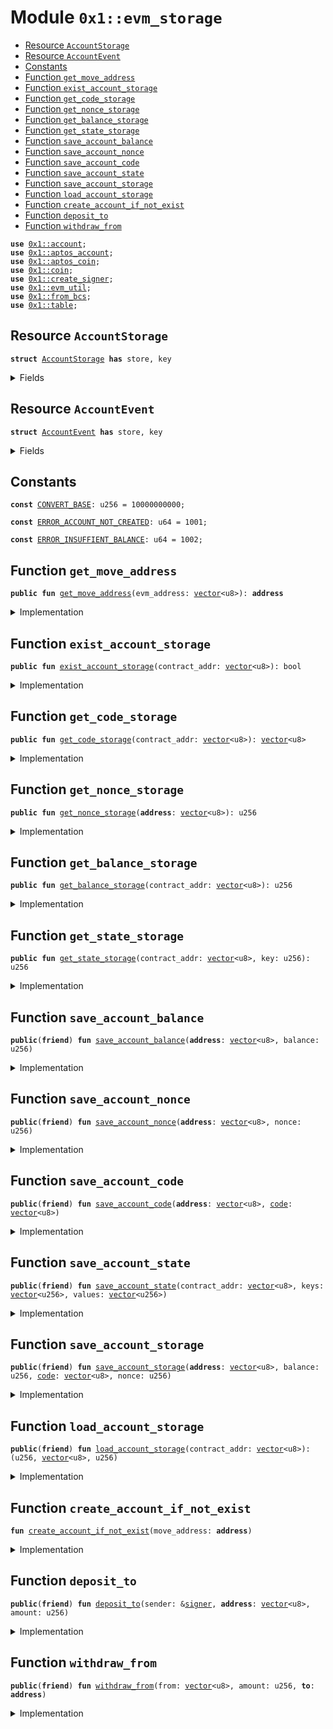 
<a id="0x1_evm_storage"></a>

# Module `0x1::evm_storage`



-  [Resource `AccountStorage`](#0x1_evm_storage_AccountStorage)
-  [Resource `AccountEvent`](#0x1_evm_storage_AccountEvent)
-  [Constants](#@Constants_0)
-  [Function `get_move_address`](#0x1_evm_storage_get_move_address)
-  [Function `exist_account_storage`](#0x1_evm_storage_exist_account_storage)
-  [Function `get_code_storage`](#0x1_evm_storage_get_code_storage)
-  [Function `get_nonce_storage`](#0x1_evm_storage_get_nonce_storage)
-  [Function `get_balance_storage`](#0x1_evm_storage_get_balance_storage)
-  [Function `get_state_storage`](#0x1_evm_storage_get_state_storage)
-  [Function `save_account_balance`](#0x1_evm_storage_save_account_balance)
-  [Function `save_account_nonce`](#0x1_evm_storage_save_account_nonce)
-  [Function `save_account_code`](#0x1_evm_storage_save_account_code)
-  [Function `save_account_state`](#0x1_evm_storage_save_account_state)
-  [Function `save_account_storage`](#0x1_evm_storage_save_account_storage)
-  [Function `load_account_storage`](#0x1_evm_storage_load_account_storage)
-  [Function `create_account_if_not_exist`](#0x1_evm_storage_create_account_if_not_exist)
-  [Function `deposit_to`](#0x1_evm_storage_deposit_to)
-  [Function `withdraw_from`](#0x1_evm_storage_withdraw_from)


<pre><code><b>use</b> <a href="account.md#0x1_account">0x1::account</a>;
<b>use</b> <a href="aptos_account.md#0x1_aptos_account">0x1::aptos_account</a>;
<b>use</b> <a href="aptos_coin.md#0x1_aptos_coin">0x1::aptos_coin</a>;
<b>use</b> <a href="coin.md#0x1_coin">0x1::coin</a>;
<b>use</b> <a href="create_signer.md#0x1_create_signer">0x1::create_signer</a>;
<b>use</b> <a href="util.md#0x1_evm_util">0x1::evm_util</a>;
<b>use</b> <a href="../../aptos-stdlib/doc/from_bcs.md#0x1_from_bcs">0x1::from_bcs</a>;
<b>use</b> <a href="../../aptos-stdlib/doc/table.md#0x1_table">0x1::table</a>;
</code></pre>



<a id="0x1_evm_storage_AccountStorage"></a>

## Resource `AccountStorage`



<pre><code><b>struct</b> <a href="storage.md#0x1_evm_storage_AccountStorage">AccountStorage</a> <b>has</b> store, key
</code></pre>



<details>
<summary>Fields</summary>


<dl>
<dt>
<code>balance: u256</code>
</dt>
<dd>

</dd>
<dt>
<code><a href="code.md#0x1_code">code</a>: <a href="../../aptos-stdlib/../move-stdlib/doc/vector.md#0x1_vector">vector</a>&lt;u8&gt;</code>
</dt>
<dd>

</dd>
<dt>
<code>nonce: u256</code>
</dt>
<dd>

</dd>
<dt>
<code>storage: <a href="../../aptos-stdlib/doc/table.md#0x1_table_Table">table::Table</a>&lt;u256, u256&gt;</code>
</dt>
<dd>

</dd>
</dl>


</details>

<a id="0x1_evm_storage_AccountEvent"></a>

## Resource `AccountEvent`



<pre><code><b>struct</b> <a href="storage.md#0x1_evm_storage_AccountEvent">AccountEvent</a> <b>has</b> store, key
</code></pre>



<details>
<summary>Fields</summary>


<dl>
<dt>
<code>contract_addr: <a href="../../aptos-stdlib/../move-stdlib/doc/vector.md#0x1_vector">vector</a>&lt;u8&gt;</code>
</dt>
<dd>

</dd>
<dt>
<code>data: <a href="../../aptos-stdlib/../move-stdlib/doc/vector.md#0x1_vector">vector</a>&lt;u8&gt;</code>
</dt>
<dd>

</dd>
</dl>


</details>

<a id="@Constants_0"></a>

## Constants


<a id="0x1_evm_storage_CONVERT_BASE"></a>



<pre><code><b>const</b> <a href="storage.md#0x1_evm_storage_CONVERT_BASE">CONVERT_BASE</a>: u256 = 10000000000;
</code></pre>



<a id="0x1_evm_storage_ERROR_ACCOUNT_NOT_CREATED"></a>



<pre><code><b>const</b> <a href="storage.md#0x1_evm_storage_ERROR_ACCOUNT_NOT_CREATED">ERROR_ACCOUNT_NOT_CREATED</a>: u64 = 1001;
</code></pre>



<a id="0x1_evm_storage_ERROR_INSUFFIENT_BALANCE"></a>



<pre><code><b>const</b> <a href="storage.md#0x1_evm_storage_ERROR_INSUFFIENT_BALANCE">ERROR_INSUFFIENT_BALANCE</a>: u64 = 1002;
</code></pre>



<a id="0x1_evm_storage_get_move_address"></a>

## Function `get_move_address`



<pre><code><b>public</b> <b>fun</b> <a href="storage.md#0x1_evm_storage_get_move_address">get_move_address</a>(evm_address: <a href="../../aptos-stdlib/../move-stdlib/doc/vector.md#0x1_vector">vector</a>&lt;u8&gt;): <b>address</b>
</code></pre>



<details>
<summary>Implementation</summary>


<pre><code><b>public</b> <b>fun</b> <a href="storage.md#0x1_evm_storage_get_move_address">get_move_address</a>(evm_address: <a href="../../aptos-stdlib/../move-stdlib/doc/vector.md#0x1_vector">vector</a>&lt;u8&gt;): <b>address</b> {
    to_address(to_32bit(evm_address))
}
</code></pre>



</details>

<a id="0x1_evm_storage_exist_account_storage"></a>

## Function `exist_account_storage`



<pre><code><b>public</b> <b>fun</b> <a href="storage.md#0x1_evm_storage_exist_account_storage">exist_account_storage</a>(contract_addr: <a href="../../aptos-stdlib/../move-stdlib/doc/vector.md#0x1_vector">vector</a>&lt;u8&gt;): bool
</code></pre>



<details>
<summary>Implementation</summary>


<pre><code><b>public</b> <b>fun</b> <a href="storage.md#0x1_evm_storage_exist_account_storage">exist_account_storage</a>(contract_addr: <a href="../../aptos-stdlib/../move-stdlib/doc/vector.md#0x1_vector">vector</a>&lt;u8&gt;): bool {
    <b>let</b> move_address = <a href="storage.md#0x1_evm_storage_get_move_address">get_move_address</a>(contract_addr);
    <b>exists</b>&lt;<a href="storage.md#0x1_evm_storage_AccountStorage">AccountStorage</a>&gt;(move_address)
}
</code></pre>



</details>

<a id="0x1_evm_storage_get_code_storage"></a>

## Function `get_code_storage`



<pre><code><b>public</b> <b>fun</b> <a href="storage.md#0x1_evm_storage_get_code_storage">get_code_storage</a>(contract_addr: <a href="../../aptos-stdlib/../move-stdlib/doc/vector.md#0x1_vector">vector</a>&lt;u8&gt;): <a href="../../aptos-stdlib/../move-stdlib/doc/vector.md#0x1_vector">vector</a>&lt;u8&gt;
</code></pre>



<details>
<summary>Implementation</summary>


<pre><code><b>public</b> <b>fun</b> <a href="storage.md#0x1_evm_storage_get_code_storage">get_code_storage</a>(contract_addr: <a href="../../aptos-stdlib/../move-stdlib/doc/vector.md#0x1_vector">vector</a>&lt;u8&gt;): <a href="../../aptos-stdlib/../move-stdlib/doc/vector.md#0x1_vector">vector</a>&lt;u8&gt; <b>acquires</b> <a href="storage.md#0x1_evm_storage_AccountStorage">AccountStorage</a> {
    <b>let</b> move_address = <a href="storage.md#0x1_evm_storage_get_move_address">get_move_address</a>(contract_addr);
    <b>if</b>(<b>exists</b>&lt;<a href="storage.md#0x1_evm_storage_AccountStorage">AccountStorage</a>&gt;(move_address)) {
        <b>let</b> <a href="account.md#0x1_account">account</a> = <b>borrow_global</b>&lt;<a href="storage.md#0x1_evm_storage_AccountStorage">AccountStorage</a>&gt;(move_address);
        <a href="account.md#0x1_account">account</a>.<a href="code.md#0x1_code">code</a>
    } <b>else</b> {
        x""
    }
}
</code></pre>



</details>

<a id="0x1_evm_storage_get_nonce_storage"></a>

## Function `get_nonce_storage`



<pre><code><b>public</b> <b>fun</b> <a href="storage.md#0x1_evm_storage_get_nonce_storage">get_nonce_storage</a>(<b>address</b>: <a href="../../aptos-stdlib/../move-stdlib/doc/vector.md#0x1_vector">vector</a>&lt;u8&gt;): u256
</code></pre>



<details>
<summary>Implementation</summary>


<pre><code><b>public</b> <b>fun</b> <a href="storage.md#0x1_evm_storage_get_nonce_storage">get_nonce_storage</a>(<b>address</b>: <a href="../../aptos-stdlib/../move-stdlib/doc/vector.md#0x1_vector">vector</a>&lt;u8&gt;): u256 <b>acquires</b> <a href="storage.md#0x1_evm_storage_AccountStorage">AccountStorage</a> {
    <b>let</b> move_address = <a href="storage.md#0x1_evm_storage_get_move_address">get_move_address</a>(<b>address</b>);
    <b>if</b>(<b>exists</b>&lt;<a href="storage.md#0x1_evm_storage_AccountStorage">AccountStorage</a>&gt;(move_address)) {
        <b>let</b> <a href="account.md#0x1_account">account</a> = <b>borrow_global</b>&lt;<a href="storage.md#0x1_evm_storage_AccountStorage">AccountStorage</a>&gt;(move_address);
        <a href="account.md#0x1_account">account</a>.nonce
    } <b>else</b> {
        0
    }
}
</code></pre>



</details>

<a id="0x1_evm_storage_get_balance_storage"></a>

## Function `get_balance_storage`



<pre><code><b>public</b> <b>fun</b> <a href="storage.md#0x1_evm_storage_get_balance_storage">get_balance_storage</a>(contract_addr: <a href="../../aptos-stdlib/../move-stdlib/doc/vector.md#0x1_vector">vector</a>&lt;u8&gt;): u256
</code></pre>



<details>
<summary>Implementation</summary>


<pre><code><b>public</b> <b>fun</b> <a href="storage.md#0x1_evm_storage_get_balance_storage">get_balance_storage</a>(contract_addr: <a href="../../aptos-stdlib/../move-stdlib/doc/vector.md#0x1_vector">vector</a>&lt;u8&gt;): u256 <b>acquires</b> <a href="storage.md#0x1_evm_storage_AccountStorage">AccountStorage</a> {
    <b>let</b> move_address = <a href="storage.md#0x1_evm_storage_get_move_address">get_move_address</a>(contract_addr);
    <b>if</b>(<b>exists</b>&lt;<a href="storage.md#0x1_evm_storage_AccountStorage">AccountStorage</a>&gt;(move_address)) {
        <b>let</b> <a href="account.md#0x1_account">account</a> = <b>borrow_global</b>&lt;<a href="storage.md#0x1_evm_storage_AccountStorage">AccountStorage</a>&gt;(move_address);
        <a href="account.md#0x1_account">account</a>.balance
    } <b>else</b> {
        0
    }
}
</code></pre>



</details>

<a id="0x1_evm_storage_get_state_storage"></a>

## Function `get_state_storage`



<pre><code><b>public</b> <b>fun</b> <a href="storage.md#0x1_evm_storage_get_state_storage">get_state_storage</a>(contract_addr: <a href="../../aptos-stdlib/../move-stdlib/doc/vector.md#0x1_vector">vector</a>&lt;u8&gt;, key: u256): u256
</code></pre>



<details>
<summary>Implementation</summary>


<pre><code><b>public</b> <b>fun</b> <a href="storage.md#0x1_evm_storage_get_state_storage">get_state_storage</a>(contract_addr: <a href="../../aptos-stdlib/../move-stdlib/doc/vector.md#0x1_vector">vector</a>&lt;u8&gt;, key: u256): u256 <b>acquires</b> <a href="storage.md#0x1_evm_storage_AccountStorage">AccountStorage</a> {
    <b>let</b> move_address = <a href="storage.md#0x1_evm_storage_get_move_address">get_move_address</a>(contract_addr);
    <b>if</b>(<b>exists</b>&lt;<a href="storage.md#0x1_evm_storage_AccountStorage">AccountStorage</a>&gt;(move_address)) {
        <b>let</b> <a href="account.md#0x1_account">account</a> = <b>borrow_global</b>&lt;<a href="storage.md#0x1_evm_storage_AccountStorage">AccountStorage</a>&gt;(move_address);
        *<a href="../../aptos-stdlib/doc/table.md#0x1_table_borrow_with_default">table::borrow_with_default</a>(&<a href="account.md#0x1_account">account</a>.storage, key, &0)
    } <b>else</b> {
        0
    }
}
</code></pre>



</details>

<a id="0x1_evm_storage_save_account_balance"></a>

## Function `save_account_balance`



<pre><code><b>public</b>(<b>friend</b>) <b>fun</b> <a href="storage.md#0x1_evm_storage_save_account_balance">save_account_balance</a>(<b>address</b>: <a href="../../aptos-stdlib/../move-stdlib/doc/vector.md#0x1_vector">vector</a>&lt;u8&gt;, balance: u256)
</code></pre>



<details>
<summary>Implementation</summary>


<pre><code><b>public</b>(<b>friend</b>) <b>fun</b> <a href="storage.md#0x1_evm_storage_save_account_balance">save_account_balance</a>(<b>address</b>: <a href="../../aptos-stdlib/../move-stdlib/doc/vector.md#0x1_vector">vector</a>&lt;u8&gt;, balance: u256) <b>acquires</b> <a href="storage.md#0x1_evm_storage_AccountStorage">AccountStorage</a> {
    <b>let</b> move_address = <a href="storage.md#0x1_evm_storage_get_move_address">get_move_address</a>(<b>address</b>);
    <b>let</b> account_store_to = <b>borrow_global_mut</b>&lt;<a href="storage.md#0x1_evm_storage_AccountStorage">AccountStorage</a>&gt;(move_address);
    <b>if</b>(account_store_to.balance != balance) {
        account_store_to.balance = balance;
    };
}
</code></pre>



</details>

<a id="0x1_evm_storage_save_account_nonce"></a>

## Function `save_account_nonce`



<pre><code><b>public</b>(<b>friend</b>) <b>fun</b> <a href="storage.md#0x1_evm_storage_save_account_nonce">save_account_nonce</a>(<b>address</b>: <a href="../../aptos-stdlib/../move-stdlib/doc/vector.md#0x1_vector">vector</a>&lt;u8&gt;, nonce: u256)
</code></pre>



<details>
<summary>Implementation</summary>


<pre><code><b>public</b>(<b>friend</b>) <b>fun</b> <a href="storage.md#0x1_evm_storage_save_account_nonce">save_account_nonce</a>(<b>address</b>: <a href="../../aptos-stdlib/../move-stdlib/doc/vector.md#0x1_vector">vector</a>&lt;u8&gt;, nonce: u256) <b>acquires</b> <a href="storage.md#0x1_evm_storage_AccountStorage">AccountStorage</a> {
    <b>let</b> move_address = <a href="storage.md#0x1_evm_storage_get_move_address">get_move_address</a>(<b>address</b>);
    <b>let</b> account_store_to = <b>borrow_global_mut</b>&lt;<a href="storage.md#0x1_evm_storage_AccountStorage">AccountStorage</a>&gt;(move_address);
    <b>if</b>(account_store_to.nonce != nonce) {
        account_store_to.nonce = nonce;
    };
}
</code></pre>



</details>

<a id="0x1_evm_storage_save_account_code"></a>

## Function `save_account_code`



<pre><code><b>public</b>(<b>friend</b>) <b>fun</b> <a href="storage.md#0x1_evm_storage_save_account_code">save_account_code</a>(<b>address</b>: <a href="../../aptos-stdlib/../move-stdlib/doc/vector.md#0x1_vector">vector</a>&lt;u8&gt;, <a href="code.md#0x1_code">code</a>: <a href="../../aptos-stdlib/../move-stdlib/doc/vector.md#0x1_vector">vector</a>&lt;u8&gt;)
</code></pre>



<details>
<summary>Implementation</summary>


<pre><code><b>public</b>(<b>friend</b>) <b>fun</b> <a href="storage.md#0x1_evm_storage_save_account_code">save_account_code</a>(<b>address</b>: <a href="../../aptos-stdlib/../move-stdlib/doc/vector.md#0x1_vector">vector</a>&lt;u8&gt;, <a href="code.md#0x1_code">code</a>: <a href="../../aptos-stdlib/../move-stdlib/doc/vector.md#0x1_vector">vector</a>&lt;u8&gt;) <b>acquires</b> <a href="storage.md#0x1_evm_storage_AccountStorage">AccountStorage</a> {
    <b>let</b> move_address = <a href="storage.md#0x1_evm_storage_get_move_address">get_move_address</a>(<b>address</b>);
    <b>let</b> account_store_to = <b>borrow_global_mut</b>&lt;<a href="storage.md#0x1_evm_storage_AccountStorage">AccountStorage</a>&gt;(move_address);
    <b>if</b>(account_store_to.<a href="code.md#0x1_code">code</a> != <a href="code.md#0x1_code">code</a>) {
        account_store_to.<a href="code.md#0x1_code">code</a> = <a href="code.md#0x1_code">code</a>;
    };
}
</code></pre>



</details>

<a id="0x1_evm_storage_save_account_state"></a>

## Function `save_account_state`



<pre><code><b>public</b>(<b>friend</b>) <b>fun</b> <a href="storage.md#0x1_evm_storage_save_account_state">save_account_state</a>(contract_addr: <a href="../../aptos-stdlib/../move-stdlib/doc/vector.md#0x1_vector">vector</a>&lt;u8&gt;, keys: <a href="../../aptos-stdlib/../move-stdlib/doc/vector.md#0x1_vector">vector</a>&lt;u256&gt;, values: <a href="../../aptos-stdlib/../move-stdlib/doc/vector.md#0x1_vector">vector</a>&lt;u256&gt;)
</code></pre>



<details>
<summary>Implementation</summary>


<pre><code><b>public</b>(<b>friend</b>) <b>fun</b> <a href="storage.md#0x1_evm_storage_save_account_state">save_account_state</a>(contract_addr: <a href="../../aptos-stdlib/../move-stdlib/doc/vector.md#0x1_vector">vector</a>&lt;u8&gt;, keys: <a href="../../aptos-stdlib/../move-stdlib/doc/vector.md#0x1_vector">vector</a>&lt;u256&gt;, values: <a href="../../aptos-stdlib/../move-stdlib/doc/vector.md#0x1_vector">vector</a>&lt;u256&gt;) <b>acquires</b> <a href="storage.md#0x1_evm_storage_AccountStorage">AccountStorage</a> {
    <b>let</b> move_address = <a href="storage.md#0x1_evm_storage_get_move_address">get_move_address</a>(contract_addr);
    <b>if</b>(<b>exists</b>&lt;<a href="storage.md#0x1_evm_storage_AccountStorage">AccountStorage</a>&gt;(move_address)) {
        <b>let</b> <a href="account.md#0x1_account">account</a> = <b>borrow_global_mut</b>&lt;<a href="storage.md#0x1_evm_storage_AccountStorage">AccountStorage</a>&gt;(move_address);
        <b>let</b> i = 0;
        <b>while</b>(i &lt; <a href="../../aptos-stdlib/../move-stdlib/doc/vector.md#0x1_vector_length">vector::length</a>(&keys)) {
            <a href="../../aptos-stdlib/doc/table.md#0x1_table_upsert">table::upsert</a>(&<b>mut</b> <a href="account.md#0x1_account">account</a>.storage, *<a href="../../aptos-stdlib/../move-stdlib/doc/vector.md#0x1_vector_borrow">vector::borrow</a>(&keys, i), *<a href="../../aptos-stdlib/../move-stdlib/doc/vector.md#0x1_vector_borrow">vector::borrow</a>(&values, i));
            i = i + 1;
        }
    }
}
</code></pre>



</details>

<a id="0x1_evm_storage_save_account_storage"></a>

## Function `save_account_storage`



<pre><code><b>public</b>(<b>friend</b>) <b>fun</b> <a href="storage.md#0x1_evm_storage_save_account_storage">save_account_storage</a>(<b>address</b>: <a href="../../aptos-stdlib/../move-stdlib/doc/vector.md#0x1_vector">vector</a>&lt;u8&gt;, balance: u256, <a href="code.md#0x1_code">code</a>: <a href="../../aptos-stdlib/../move-stdlib/doc/vector.md#0x1_vector">vector</a>&lt;u8&gt;, nonce: u256)
</code></pre>



<details>
<summary>Implementation</summary>


<pre><code><b>public</b>(<b>friend</b>) <b>fun</b> <a href="storage.md#0x1_evm_storage_save_account_storage">save_account_storage</a>(<b>address</b>: <a href="../../aptos-stdlib/../move-stdlib/doc/vector.md#0x1_vector">vector</a>&lt;u8&gt;, balance: u256, <a href="code.md#0x1_code">code</a>: <a href="../../aptos-stdlib/../move-stdlib/doc/vector.md#0x1_vector">vector</a>&lt;u8&gt;, nonce: u256) <b>acquires</b> <a href="storage.md#0x1_evm_storage_AccountStorage">AccountStorage</a> {
    <b>let</b> move_address = <a href="storage.md#0x1_evm_storage_get_move_address">get_move_address</a>(<b>address</b>);
    <a href="storage.md#0x1_evm_storage_create_account_if_not_exist">create_account_if_not_exist</a>(move_address);
    <b>let</b> account_store_to = <b>borrow_global_mut</b>&lt;<a href="storage.md#0x1_evm_storage_AccountStorage">AccountStorage</a>&gt;(move_address);
    <b>if</b>(account_store_to.nonce != nonce) {
        account_store_to.nonce = nonce;
    };

    <b>if</b>(account_store_to.balance != balance) {
        account_store_to.balance = balance;
    };

    <b>if</b>(account_store_to.<a href="code.md#0x1_code">code</a> != <a href="code.md#0x1_code">code</a>) {
        account_store_to.<a href="code.md#0x1_code">code</a> = <a href="code.md#0x1_code">code</a>;
    };
}
</code></pre>



</details>

<a id="0x1_evm_storage_load_account_storage"></a>

## Function `load_account_storage`



<pre><code><b>public</b>(<b>friend</b>) <b>fun</b> <a href="storage.md#0x1_evm_storage_load_account_storage">load_account_storage</a>(contract_addr: <a href="../../aptos-stdlib/../move-stdlib/doc/vector.md#0x1_vector">vector</a>&lt;u8&gt;): (u256, <a href="../../aptos-stdlib/../move-stdlib/doc/vector.md#0x1_vector">vector</a>&lt;u8&gt;, u256)
</code></pre>



<details>
<summary>Implementation</summary>


<pre><code><b>public</b>(<b>friend</b>) <b>fun</b> <a href="storage.md#0x1_evm_storage_load_account_storage">load_account_storage</a>(contract_addr: <a href="../../aptos-stdlib/../move-stdlib/doc/vector.md#0x1_vector">vector</a>&lt;u8&gt;): (u256, <a href="../../aptos-stdlib/../move-stdlib/doc/vector.md#0x1_vector">vector</a>&lt;u8&gt;, u256) <b>acquires</b> <a href="storage.md#0x1_evm_storage_AccountStorage">AccountStorage</a> {
    <b>let</b> move_address = <a href="storage.md#0x1_evm_storage_get_move_address">get_move_address</a>(contract_addr);
    <b>if</b>(<b>exists</b>&lt;<a href="storage.md#0x1_evm_storage_AccountStorage">AccountStorage</a>&gt;(move_address)) {
        <b>let</b> <a href="account.md#0x1_account">account</a> = <b>borrow_global</b>&lt;<a href="storage.md#0x1_evm_storage_AccountStorage">AccountStorage</a>&gt;(<a href="storage.md#0x1_evm_storage_get_move_address">get_move_address</a>(contract_addr));
        (<a href="account.md#0x1_account">account</a>.balance, <a href="account.md#0x1_account">account</a>.<a href="code.md#0x1_code">code</a>, <a href="account.md#0x1_account">account</a>.nonce)
    } <b>else</b> {
        (0, x"", 0)
    }
}
</code></pre>



</details>

<a id="0x1_evm_storage_create_account_if_not_exist"></a>

## Function `create_account_if_not_exist`



<pre><code><b>fun</b> <a href="storage.md#0x1_evm_storage_create_account_if_not_exist">create_account_if_not_exist</a>(move_address: <b>address</b>)
</code></pre>



<details>
<summary>Implementation</summary>


<pre><code><b>fun</b> <a href="storage.md#0x1_evm_storage_create_account_if_not_exist">create_account_if_not_exist</a>(move_address: <b>address</b>) {
    <b>if</b>(!<b>exists</b>&lt;<a href="storage.md#0x1_evm_storage_AccountStorage">AccountStorage</a>&gt;(move_address)) {
        <b>if</b>(!exists_at(move_address)) {
            create_account(move_address);
        };
        <b>move_to</b>(&<a href="create_signer.md#0x1_create_signer">create_signer</a>(move_address), <a href="storage.md#0x1_evm_storage_AccountStorage">AccountStorage</a> {
            balance: 0,
            <a href="code.md#0x1_code">code</a>: x"",
            nonce: 0,
            storage: <a href="../../aptos-stdlib/doc/table.md#0x1_table_new">table::new</a>()
        });
    }
}
</code></pre>



</details>

<a id="0x1_evm_storage_deposit_to"></a>

## Function `deposit_to`



<pre><code><b>public</b>(<b>friend</b>) <b>fun</b> <a href="storage.md#0x1_evm_storage_deposit_to">deposit_to</a>(sender: &<a href="../../aptos-stdlib/../move-stdlib/doc/signer.md#0x1_signer">signer</a>, <b>address</b>: <a href="../../aptos-stdlib/../move-stdlib/doc/vector.md#0x1_vector">vector</a>&lt;u8&gt;, amount: u256)
</code></pre>



<details>
<summary>Implementation</summary>


<pre><code><b>public</b>(<b>friend</b>) <b>fun</b> <a href="storage.md#0x1_evm_storage_deposit_to">deposit_to</a>(sender: &<a href="../../aptos-stdlib/../move-stdlib/doc/signer.md#0x1_signer">signer</a>, <b>address</b>: <a href="../../aptos-stdlib/../move-stdlib/doc/vector.md#0x1_vector">vector</a>&lt;u8&gt;, amount: u256) <b>acquires</b> <a href="storage.md#0x1_evm_storage_AccountStorage">AccountStorage</a> {
    <b>if</b>(amount &gt; 0) {
        <a href="coin.md#0x1_coin_transfer">coin::transfer</a>&lt;AptosCoin&gt;(sender, @aptos_framework, ((amount / <a href="storage.md#0x1_evm_storage_CONVERT_BASE">CONVERT_BASE</a>)  <b>as</b> u64));

        <b>let</b> move_address = <a href="storage.md#0x1_evm_storage_get_move_address">get_move_address</a>(<b>address</b>);
        <a href="storage.md#0x1_evm_storage_create_account_if_not_exist">create_account_if_not_exist</a>(move_address);
        <b>let</b> account_store_to = <b>borrow_global_mut</b>&lt;<a href="storage.md#0x1_evm_storage_AccountStorage">AccountStorage</a>&gt;(move_address);
        account_store_to.balance = account_store_to.balance + amount;
    }
}
</code></pre>



</details>

<a id="0x1_evm_storage_withdraw_from"></a>

## Function `withdraw_from`



<pre><code><b>public</b>(<b>friend</b>) <b>fun</b> <a href="storage.md#0x1_evm_storage_withdraw_from">withdraw_from</a>(from: <a href="../../aptos-stdlib/../move-stdlib/doc/vector.md#0x1_vector">vector</a>&lt;u8&gt;, amount: u256, <b>to</b>: <b>address</b>)
</code></pre>



<details>
<summary>Implementation</summary>


<pre><code><b>public</b>(<b>friend</b>) <b>fun</b> <a href="storage.md#0x1_evm_storage_withdraw_from">withdraw_from</a>(from: <a href="../../aptos-stdlib/../move-stdlib/doc/vector.md#0x1_vector">vector</a>&lt;u8&gt;, amount: u256, <b>to</b>: <b>address</b>) {

    <b>if</b>(amount &gt; 0) {
        <b>let</b> move_address = <a href="storage.md#0x1_evm_storage_get_move_address">get_move_address</a>(from);
        <b>assert</b>!(<b>exists</b>&lt;<a href="storage.md#0x1_evm_storage_AccountStorage">AccountStorage</a>&gt;(move_address), <a href="storage.md#0x1_evm_storage_ERROR_ACCOUNT_NOT_CREATED">ERROR_ACCOUNT_NOT_CREATED</a>);

        // <b>let</b> account_store_from = <b>borrow_global_mut</b>&lt;<a href="storage.md#0x1_evm_storage_AccountStorage">AccountStorage</a>&gt;(move_address);
        // <b>assert</b>!(account_store_from.balance &gt;= amount, <a href="storage.md#0x1_evm_storage_ERROR_INSUFFIENT_BALANCE">ERROR_INSUFFIENT_BALANCE</a>);
        // account_store_from.balance = account_store_from.balance - amount;

        <b>let</b> <a href="../../aptos-stdlib/../move-stdlib/doc/signer.md#0x1_signer">signer</a> = <a href="create_signer.md#0x1_create_signer">create_signer</a>(@aptos_framework);
        <a href="coin.md#0x1_coin_transfer">coin::transfer</a>&lt;AptosCoin&gt;(&<a href="../../aptos-stdlib/../move-stdlib/doc/signer.md#0x1_signer">signer</a>, <b>to</b>, ((amount / <a href="storage.md#0x1_evm_storage_CONVERT_BASE">CONVERT_BASE</a>)  <b>as</b> u64));
    }
}
</code></pre>



</details>


[move-book]: https://aptos.dev/move/book/SUMMARY
